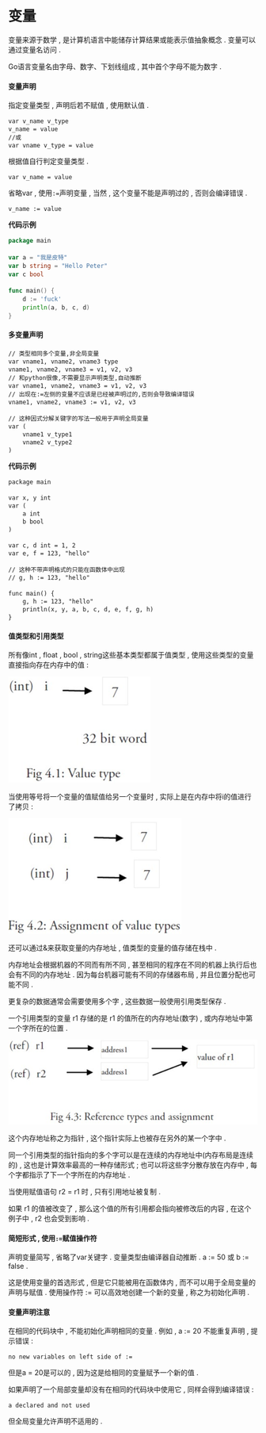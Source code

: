 # 变量

变量来源于数学 , 是计算机语言中能储存计算结果或能表示值抽象概念 . 变量可以通过变量名访问 .

Go语言变量名由字母、数字、下划线组成 , 其中首个字母不能为数字 .

#### 变量声明

指定变量类型 , 声明后若不赋值 , 使用默认值 .

```
var v_name v_type
v_name = value
//或
var vname v_type = value
```

根据值自行判定变量类型 .

```
var v_name = value
```

省略var , 使用`:=`声明变量 , 当然 , 这个变量不能是声明过的 , 否则会编译错误 .

```
v_name := value
```

**代码示例**

```go
package main

var a = "我是皮特"
var b string = "Hello Peter"
var c bool

func main() {
    d := 'fuck'
    println(a, b, c, d)
}
```

#### 多变量声明

```
// 类型相同多个变量,非全局变量
var vname1, vname2, vname3 type
vname1, vname2, vname3 = v1, v2, v3
// 和python很像,不需要显示声明类型,自动推断
var vname1, vname2, vname3 = v1, v2, v3
// 出现在:=左侧的变量不应该是已经被声明过的,否则会导致编译错误
vname1, vname2, vname3 := v1, v2, v3

// 这种因式分解关键字的写法一般用于声明全局变量
var (
    vname1 v_type1
    vname2 v_type2
)
```

**代码示例**

```
package main

var x, y int
var (
    a int
    b bool
)

var c, d int = 1, 2
var e, f = 123, "hello"

// 这种不带声明格式的只能在函数体中出现
// g, h := 123, "hello"

func main() {
    g, h := 123, "hello"
    println(x, y, a, b, c, d, e, f, g, h)
}
```

#### 值类型和引用类型

所有像int , float , bool , string这些基本类型都属于值类型 , 使用这些类型的变量直接指向存在内存中的值 :

![](/assets/neicun1.png)

当使用等号将一个变量的值赋值给另一个变量时 , 实际上是在内存中将i的值进行了拷贝 :

![](/assets/neicun2.png)

还可以通过&来获取变量的内存地址 , 值类型的变量的值存储在栈中 .

内存地址会根据机器的不同而有所不同 , 甚至相同的程序在不同的机器上执行后也会有不同的内存地址 . 因为每台机器可能有不同的存储器布局 , 并且位置分配也可能不同 .

更复杂的数据通常会需要使用多个字 , 这些数据一般使用引用类型保存 .

一个引用类型的变量 r1 存储的是 r1 的值所在的内存地址\(数字\) , 或内存地址中第一个字所在的位置 .

![](/assets/neicun3.png)

这个内存地址称之为指针 , 这个指针实际上也被存在另外的某一个字中 .

同一个引用类型的指针指向的多个字可以是在连续的内存地址中\(内存布局是连续的\) , 这也是计算效率最高的一种存储形式 ; 也可以将这些字分散存放在内存中 , 每个字都指示了下一个字所在的内存地址 .

当使用赋值语句 r2 = r1 时 , 只有引用地址被复制 .

如果 r1 的值被改变了 , 那么这个值的所有引用都会指向被修改后的内容 , 在这个例子中 , r2 也会受到影响 .

#### 简短形式 , 使用`:=`赋值操作符

声明变量简写 , 省略了var关键字 . 变量类型由编译器自动推断 . a := 50 或 b := false .

这是使用变量的首选形式 , 但是它只能被用在函数体内 , 而不可以用于全局变量的声明与赋值 . 使用操作符 := 可以高效地创建一个新的变量 , 称之为初始化声明 .

#### 变量声明**注意**

在相同的代码块中 , 不能初始化声明相同的变量 . 例如 , a := 20 不能重复声明 , 提示错误 :

```
no new variables on left side of :=
```

但是a = 20是可以的 , 因为这是给相同的变量赋予一个新的值 . 

如果声明了一个局部变量却没有在相同的代码块中使用它 , 同样会得到编译错误 : 

```
a declared and not used
```

但全局变量允许声明不适用的 . 

